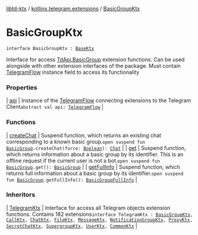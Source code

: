 [libtd-ktx](../../index.md) / [kotlinx.telegram.extensions](../index.md) / [BasicGroupKtx](./index.md)

# BasicGroupKtx

`interface BasicGroupKtx : `[`BaseKtx`](../-base-ktx/index.md)

Interface for access [TdApi.BasicGroup](https://tdlibx.github.io/td/docs/org/drinkless/td/libcore/telegram/TdApi.BasicGroup.html) extension functions. Can be used alongside with other
extension interfaces of the package. Must contain [TelegramFlow](../../kotlinx.telegram.core/-telegram-flow/index.md) instance field to access its
functionality

### Properties

| [api](api.md) | Instance of the [TelegramFlow](../../kotlinx.telegram.core/-telegram-flow/index.md) connecting extensions to the Telegram Client`abstract val api: `[`TelegramFlow`](../../kotlinx.telegram.core/-telegram-flow/index.md) |

### Functions

| [createChat](create-chat.md) | Suspend function, which returns an existing chat corresponding to a known basic group.`open suspend fun `[`BasicGroup`](https://tdlibx.github.io/td/docs/org/drinkless/td/libcore/telegram/TdApi.BasicGroup.html)`.createChat(force: `[`Boolean`](https://kotlinlang.org/api/latest/jvm/stdlib/kotlin/-boolean/index.html)`): `[`Chat`](https://tdlibx.github.io/td/docs/org/drinkless/td/libcore/telegram/TdApi.Chat.html) |
| [get](get.md) | Suspend function, which returns information about a basic group by its identifier. This is an offline request if the current user is not a bot.`open suspend fun `[`BasicGroup`](https://tdlibx.github.io/td/docs/org/drinkless/td/libcore/telegram/TdApi.BasicGroup.html)`.get(): `[`BasicGroup`](https://tdlibx.github.io/td/docs/org/drinkless/td/libcore/telegram/TdApi.BasicGroup.html) |
| [getFullInfo](get-full-info.md) | Suspend function, which returns full information about a basic group by its identifier.`open suspend fun `[`BasicGroup`](https://tdlibx.github.io/td/docs/org/drinkless/td/libcore/telegram/TdApi.BasicGroup.html)`.getFullInfo(): `[`BasicGroupFullInfo`](https://tdlibx.github.io/td/docs/org/drinkless/td/libcore/telegram/TdApi.BasicGroupFullInfo.html) |

### Inheritors

| [TelegramKtx](../-telegram-ktx/index.md) | Interface for access all Telegram objects extension functions. Contains 182 extensions`interface TelegramKtx : `[`BasicGroupKtx`](./index.md)`, `[`CallKtx`](../-call-ktx/index.md)`, `[`ChatKtx`](../-chat-ktx/index.md)`, `[`FileKtx`](../-file-ktx/index.md)`, `[`MessageKtx`](../-message-ktx/index.md)`, `[`NotificationGroupKtx`](../-notification-group-ktx/index.md)`, `[`ProxyKtx`](../-proxy-ktx/index.md)`, `[`SecretChatKtx`](../-secret-chat-ktx/index.md)`, `[`SupergroupKtx`](../-supergroup-ktx/index.md)`, `[`UserKtx`](../-user-ktx/index.md)`, `[`CommonKtx`](../-common-ktx/index.md) |

